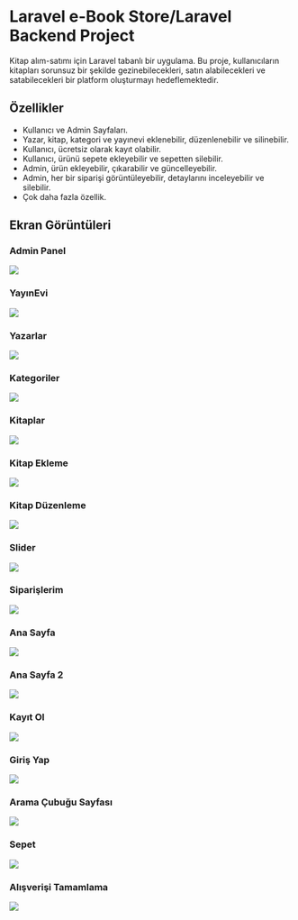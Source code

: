 # Laravel e-Book Store/Laravel Backend Project

Kitap alım-satımı için Laravel tabanlı bir uygulama. Bu proje, kullanıcıların kitapları sorunsuz bir şekilde gezinebilecekleri, satın alabilecekleri ve satabilecekleri bir platform oluşturmayı hedeflemektedir.

## Özellikler

- Kullanıcı ve Admin Sayfaları.
- Yazar, kitap, kategori ve yayınevi eklenebilir, düzenlenebilir ve silinebilir.
- Kullanıcı, ücretsiz olarak kayıt olabilir.
- Kullanıcı, ürünü sepete ekleyebilir ve sepetten silebilir.
- Admin, ürün ekleyebilir, çıkarabilir ve güncelleyebilir.
- Admin, her bir siparişi görüntüleyebilir, detaylarını inceleyebilir ve silebilir.
- Çok daha fazla özellik.


## Ekran Görüntüleri

<h3>Admin Panel</h3>

<img src='screenshots/Dashboard.png'>

<h3>YayınEvi</h3>

<img src='screenshots/Publishing House.png'>

<h3>Yazarlar</h3>

<img src='screenshots/Authors.png'>

<h3>Kategoriler</h3>

<img src='screenshots/Categories.png'>

<h3>Kitaplar</h3>

<img src='screenshots/Book List.png'>

<h3>Kitap Ekleme</h3>

<img src='screenshots/BookAdd.png'>

<h3>Kitap Düzenleme</h3>

<img src='screenshots/BookEdit.png'>

<h3>Slider</h3>

<img src='screenshots/Slider.png'>

<h3>Siparişlerim</h3>

<img src='screenshots/My Orders.png'>

<h3>Ana Sayfa</h3>

<img src='screenshots/Mainpage.png'>

<h3>Ana Sayfa 2</h3>

<img src='screenshots/Mainpage2.png'>

<h3>Kayıt Ol</h3>

<img src='screenshots/Register.png'>

<h3>Giriş Yap</h3>

<img src='screenshots/Login.png'>

<h3>Arama Çubuğu Sayfası</h3>

<img src='screenshots/Searchbar.png'>

<h3>Sepet</h3>

<img src='screenshots/Basket.png'>

<h3>Alışverişi Tamamlama</h3>

<img src='screenshots/Shopping Completion.png'>